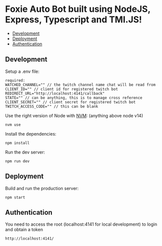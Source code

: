 # Foxie Auto Bot built using NodeJS, Express, Typescript and TMI.JS!

- [Development](#development)
- [Deployment](#deployment)
- [Authentication](#authentication)


## Development

Setup a .env file: 

    required: 
    WATCHED_CHANNEL="" // the twitch channel name chat will be read from
    CLIENT_ID="" // client id for registered twitch bot
    REDIRECT_URL="http://localhost:4141/callback"
    STATE="" // can be anything, this is to manage cross reference
    CLIENT_SECRET="" // client secret for registered twitch bot
    TWITCH_ACCESS_CODE="" // this can be blank
    
    
Use the right version of Node with [NVM](https://github.com/nvm-sh/nvm): (anything above node v14)

    nvm use

Install the dependencies:

    npm install

Run the dev server:

    npm run dev


## Deployment

Build and run the production server:

    npm start

## Authentication

You need to access the root (localhost:4141 for local development) to login and obtain a token

    http://localhost:4141/